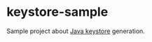 keystore-sample
============

Sample project about [Java keystore](https://docs.oracle.com/javase/8/docs/api/java/security/KeyStore.html) generation.

